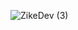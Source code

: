 ![ZikeDev (3)](https://github.com/ZikeDev/ZikeDev/assets/153339353/e453c7df-ebb1-4e84-8b5d-95918024bd7e)
